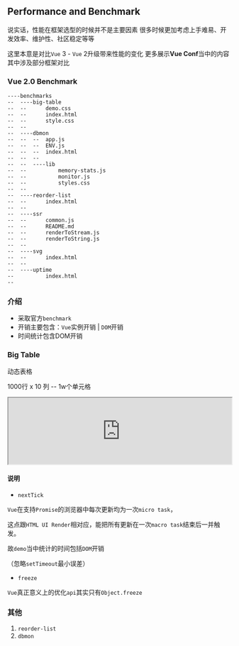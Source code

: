 ## Performance and Benchmark

说实话，性能在框架选型的时候并不是主要因素
很多时候更加考虑上手难易、开发效率、维护性、社区稳定等等

这里本意是对比`Vue` 3 - `Vue` 2升级带来性能的变化
更多展示**Vue Conf**当中的内容
其中涉及部分框架对比

### Vue 2.0 Benchmark

```
----benchmarks
--  ----big-table
--  --      demo.css
--  --      index.html
--  --      style.css
--  --      
--  ----dbmon
--  --  --  app.js
--  --  --  ENV.js
--  --  --  index.html
--  --  --  
--  --  ----lib
--  --          memory-stats.js
--  --          monitor.js
--  --          styles.css
--  --          
--  ----reorder-list
--  --      index.html
--  --      
--  ----ssr
--  --      common.js
--  --      README.md
--  --      renderToStream.js
--  --      renderToString.js
--  --      
--  ----svg
--  --      index.html
--  --      
--  ----uptime
--          index.html
--          
```
### 介绍

* 采取官方`benchmark`
* 开销主要包含：`Vue`实例开销 | `DOM`开销
* 时间统计包含DOM开销

### Big Table

动态表格

1000行 x 10 列 -- 1w个单元格

<iframe width="100%" src="https://codepen.io/luo7023539/project/editor/AdrJJK"></iframe>

#### 说明

* `nextTick`

`Vue`在支持`Promise`的浏览器中每次更新均为一次`micro task`，

这点跟`HTML UI Render`相对应，能把所有更新在一次`macro task`结束后一并触发。

故`demo`当中统计的时间包括`DOM`开销

（忽略`setTimeout`最小误差）

* `freeze`

`Vue`真正意义上的优化`api`其实只有`Object.freeze`

### 其他

1. `reorder-list`
2. `dbmon`